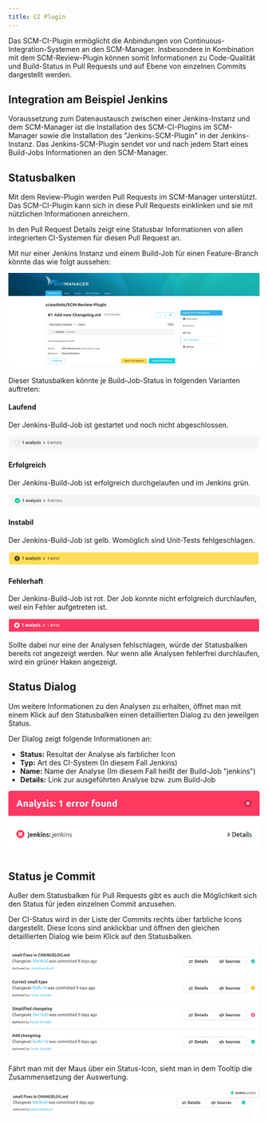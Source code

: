```yaml
---
title: CI Plugin
---
```


Das SCM-CI-Plugin ermöglicht die Anbindungen von Continuous-Integration-Systemen an den SCM-Manager. Insbesondere in Kombination mit dem SCM-Review-Plugin können somit Informationen zu Code-Qualität und Build-Status in Pull Requests und auf Ebene von einzelnen Commits dargestellt werden.

## Integration am Beispiel Jenkins

Voraussetzung zum Datenaustausch zwischen einer Jenkins-Instanz und dem SCM-Manager ist die Installation des SCM-CI-Plugins im SCM-Manager sowie die Installation des "Jenkins-SCM-Plugin" in der Jenkins-Instanz. Das Jenkins-SCM-Plugin sendet vor und nach jedem Start eines Build-Jobs Informationen an den SCM-Manager.

## Statusbalken
Mit dem Review-Plugin werden Pull Requests im SCM-Manager unterstützt. Das SCM-CI-Plugin kann sich in diese Pull Requests einklinken und sie mit nützlichen Informationen anreichern.

In den Pull Request Details zeigt eine Statusbar Informationen von allen integrierten CI-Systemen für diesen Pull Request an.

Mit nur einer Jenkins Instanz und einem Build-Job für einen Feature-Branch könnte das wie folgt aussehen:

![Pull Request Statusbar](images/ci-plugin/statusbar-pending.png)

Dieser Statusbalken könnte je Build-Job-Status in folgenden Varianten auftreten:

#### Laufend
Der Jenkins-Build-Job ist gestartet und noch nicht abgeschlossen.

![Statusbar Pending](images/ci-plugin/status-pending.png)

#### Erfolgreich
Der Jenkins-Build-Job ist erfolgreich durchgelaufen und im Jenkins grün.

![Statusbar Successful](images/ci-plugin/status-success.png)

#### Instabil
Der Jenkins-Build-Job ist gelb. Womöglich sind Unit-Tests fehlgeschlagen.

![Statusbar Unstable](images/ci-plugin/status-unstable.png)

#### Fehlerhaft
Der Jenkins-Build-Job ist rot. Der Job konnte nicht erfolgreich durchlaufen, weil ein Fehler aufgetreten ist.

![Statusbar Unstable](images/ci-plugin/status-failure.png)

Sollte dabei nur eine der Analysen fehlschlagen, würde der Statusbalken bereits rot angezeigt werden. Nur wenn alle Analysen fehlerfrei durchlaufen, wird ein grüner Haken angezeigt.

## Status Dialog

Um weitere Informationen zu den Analysen zu erhalten, öffnet man mit einem Klick auf den Statusbalken einen detaillierten Dialog zu den jeweilgen Status. 

Der Dialog zeigt folgende Informationen an:

- __Status:__ Resultat der Analyse als farblicher Icon
- __Typ:__ Art des CI-System (In diesem Fall Jenkins)
- __Name:__ Name der Analyse (Im diesem Fall heißt der Build-Job "jenkins")
- __Details:__ Link zur ausgeführten Analyse bzw. zum Build-Job


![Statusbar Unstable](images/ci-plugin/status-modal-failure.png)

## Status je Commit
Außer dem Statusbalken für Pull Requests gibt es auch die Möglichkeit sich den Status für jeden einzelnen Commit anzusehen.

Der CI-Status wird in der Liste der Commits rechts über farbliche Icons dargestellt. Diese Icons sind anklickbar und öffnen den gleichen detaillierten Dialog wie beim Klick auf den Statusbalken.

![Status Commits](images/ci-plugin/status-commits.png)

Fährt man mit der Maus über ein Status-Icon, sieht man in dem Tooltip die Zusammensetzung der Auswertung.

![Status Commits](images/ci-plugin/status-commit-hover.png)
